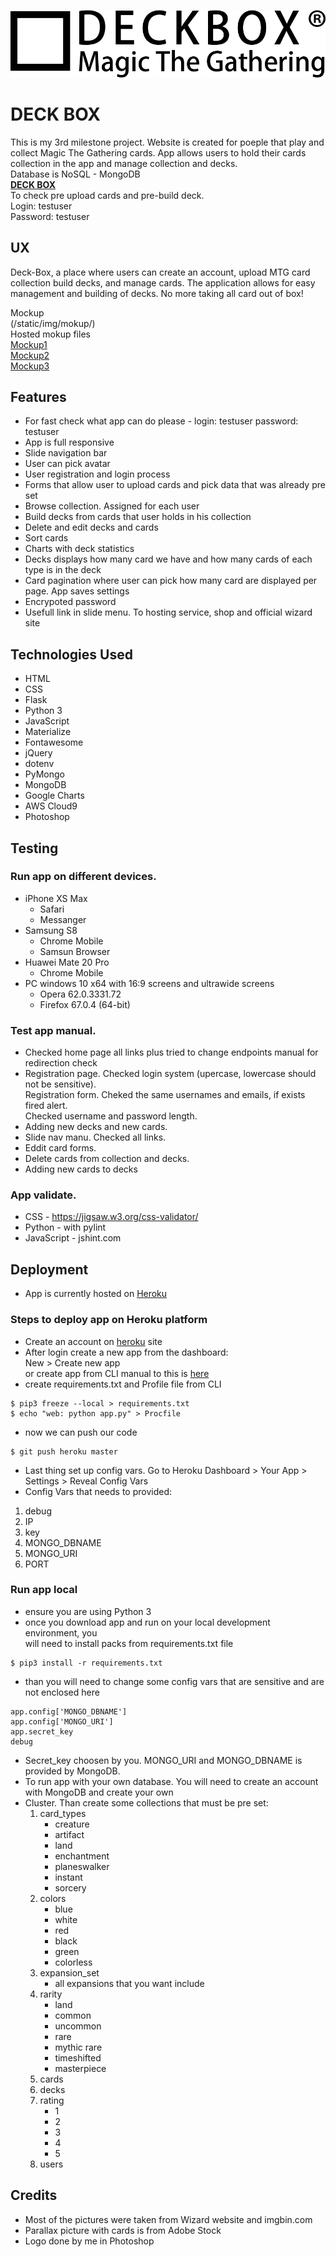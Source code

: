 ![Alt](/static/img/logoblack.png "Deck BOX")

# DECK BOX

This is my 3rd milestone project. Website is created for poeple that play and collect
Magic The Gathering cards. App allows users to hold their cards collection in the app and
manage collection and decks.<br/>
Database is NoSQL - MongoDB<br/>
**[DECK BOX](http://deck-box.herokuapp.com/)**<br/>
To check pre upload cards and pre-build deck.<br/>
Login: testuser<br/>
Password: testuser<br/>

## UX

Deck-Box, a place where users can create an account, upload MTG card collection build decks, 
and manage cards. The application allows for easy management 
and building of decks. No more taking all card out of box!

Mockup<br/>
(/static/img/mokup/)<br/>
Hosted mokup files<br/>
[Mockup1](https://i.ibb.co/NpDqHSb/mokup.jpg)<br/>
[Mockup2](https://i.ibb.co/dcFCVGn/mokup2.jpg)<br/>
[Mockup3](https://i.ibb.co/wKgz6xQ/mokup3.jpg)<br/>

## Features

- For fast check what app can do please - login: testuser password: testuser
- App is full responsive
- Slide navigation bar
- User can pick avatar
- User registration and login process
- Forms that allow user to upload cards and pick data that was already pre set 
- Browse collection. Assigned for each user
- Build decks from cards that user holds in his collection
- Delete and edit decks and cards
- Sort cards
- Charts with deck statistics
- Decks displays how many card we have and how many cards of each type is in the deck
- Card pagination where user can pick how many card are displayed per page. App saves settings
- Encrypoted password
- Usefull link in slide menu. To hosting service, shop and official wizard site

## Technologies Used

- HTML
- CSS
- Flask
- Python 3
- JavaScript
- Materialize
- Fontawesome
- jQuery
- dotenv
- PyMongo
- MongoDB
- Google Charts
- AWS Cloud9
- Photoshop

## Testing

### Run app on different devices.
- iPhone XS Max
    - Safari
    - Messanger
- Samsung S8
    - Chrome Mobile
    - Samsun Browser
- Huawei Mate 20 Pro
    - Chrome Mobile
- PC windows 10 x64 with 16:9 screens and ultrawide screens
    - Opera 62.0.3331.72
    - Firefox 67.0.4 (64-bit)

### Test app manual. 
- Checked home page all links plus tried to change endpoints manual for redirection check
- Registration page. Checked login system (upercase, lowercase should not be sensitive).<br/>
  Registration form. Cheked the same usernames and emails, if exists fired alert.<br/>
  Checked username and password length. 
- Adding new decks and new cards.
- Slide nav manu. Checked all links.
- Eddit card forms. 
- Delete cards from collection and decks.
- Adding new cards to decks

### App validate.
- CSS - https://jigsaw.w3.org/css-validator/
- Python - with pylint
- JavaScript - jshint.com

## Deployment
- App is currently hosted on [Heroku](http://deck-box.herokuapp.com/)

### Steps to deploy app on Heroku platform
- Create an account on [heroku](https://id.heroku.com/login) site
- After login create a new app from the dashboard:<br/>
    New > Create new app<br/>
or create app from CLI manual to this is [here](https://devcenter.heroku.com/articles/creating-apps)
- create requirements.txt and Profile file from CLI
```
$ pip3 freeze --local > requirements.txt
$ echo "web: python app.py" > Procfile
```
- now we can push our code
```
$ git push heroku master
```
- Last thing set up config vars. Go to Heroku Dashboard > Your App > Settings > Reveal Config Vars<br/>
- Config Vars that needs to provided:
1. debug
2. IP
3. key
4. MONGO_DBNAME
5. MONGO_URI
6. PORT

### Run app local
- ensure you are using Python 3
- once you download app and run on your local development environment, you<br/>
will need to install packs from requirements.txt file 
```
$ pip3 install -r requirements.txt
```
- than you will need to change some config vars that are sensitive and are not enclosed here
```
app.config['MONGO_DBNAME']
app.config['MONGO_URI']
app.secret_key
debug
```
- Secret_key choosen by you. MONGO_URI and MONGO_DBNAME is provided by MongoDB.
- To run app with your own database. You will need to create an account with MongoDB and create your own 
- Cluster. Than create some collections that must be pre set:
  1. card_types
     * creature
     * artifact
     * land
     * enchantment
     * planeswalker
     * instant
     * sorcery
  2. colors
     * blue
     * white
     * red
     * black
     * green
     * colorless
  3. expansion_set
     * all expansions that you want include
  4. rarity
     * land
     * common
     * uncommon
     * rare
     * mythic rare
     * timeshifted
     * masterpiece
  5. cards
  6. decks
  7. rating
     * 1
     * 2
     * 3
     * 4
     * 5
  8. users

## Credits
- Most of the pictures were taken from Wizard website and imgbin.com
- Parallax picture with cards is from Adobe Stock
- Logo done by me in Photoshop